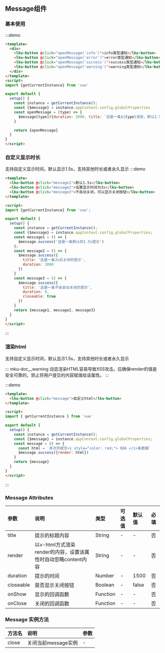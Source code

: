 ## Message组件

### 基本使用
:::demo
```html
<template>
  <div>
    <lku-button @click="openMessage('info')">info类型通知</lku-button>
    <lku-button @click="openMessage('error')">error类型通知</lku-button>
    <lku-button @click="openMessage('success')">success类型通知</lku-button>
    <lku-button @click="openMessage('warning')">warning类型通知</lku-button>
  </div>
</template>
<script>
import {getCurrentInstance} from 'vue'

export default {
  setup() {
    const instance = getCurrentInstance();
    const {$message} = instance.appContext.config.globalProperties
    const openMessage = (type) => {
      $message[type]({duration: 2000, title: `这是一条${type}消息，默认1.5s之后隐藏`, closeable: true});
    }

    return {openMessage}
  }
}
</script>

```

### 自定义显示时长
支持自定义显示时间，默认显示1.5s，支持其他时长或者永久显示
:::demo
```html
<template>
  <lku-button @click="message1">默认1.5s</lku-button>
  <lku-button @click="message2">设置显示时间为3s</lku-button>
  <lku-button @click="message3">不自动关闭，可以显示关闭按钮</lku-button>
</template>

<script>
import {getCurrentInstance} from 'vue';

export default {
  setup() {
    const instance = getCurrentInstance();
    const {$message} = instance.appContext.config.globalProperties;
    const message1 = () => {
      $message.success('这是一条默认的1.5s提示')
    };
    const message2 = () => {
      $message.success({
        title: '这是一条3s后关闭的提示',
        duration: 3000
      })
    }
    const message3 = () => {
      $message.success({
        title: '这是一条不会自动关闭的提示',
        duration: 0,
        closeable: true
      })
    }
    return {message1, message2, message3}
  }
}
</script>

```
:::


### 渲染html
支持自定义显示时间，默认显示1.5s，支持其他时长或者永久显示

::: mku-doc__warning
动态渲染HTML容易导致XSS攻击。应确保render的值是安全可靠的，禁止将用户提交的内容赋值给该属性。
:::

:::demo
```html
<template>
  <lku-button @click="message">自定义html</lku-button>
</template>

<script>
import { getCurrentInstance } from 'vue'

export default {
  setup() {
    const instance = getCurrentInstance();
    const {$message} = instance.appContext.config.globalProperties;
    const message = () => {
      const html = `本次共提交<i style="color: red;"> 666 </i>条数据`
      $message.success({render: html})
    }
    return {message}
  }
}
</script>
```
:::

### Message Attributes

| 参数      | 说明                                                          | 类型     | 可选值 | 默认值 | 必填 |
| :-------- | :------------------------------------------------------------ | :------- | :----- | :----- | :--- |
| title   | 提示的标题内容                                                | String   | -      | -      | 否   |
| render    | 以v-html方式渲染render的内容，设置该属性时自动忽略content内容 | String   | -      | -      | 否   |
| duration  | 提示的时间                                                    | Number   | -      | 1500   | 否   |
| closeable | 是否显示关闭按钮                                              | Boolean  | -      | false  | 否   |
| onShow    | 显示的回调函数                                                | Function | -      | -      | 否   |
| onClose   | 关闭的回调函数                                                | Function | -      | -      | 否   |

### Message 实例方法
| 方法名 | 说明                | 参数 |
| :----- | :------------------ | :--- |
| close  | 关闭当前message实例 | -    |

